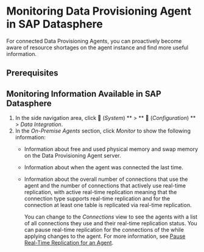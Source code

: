 <!-- loioc33c9374b62b458f84ee23ed1ca69bc8 -->

<link rel="stylesheet" type="text/css" href="css/sap-icons.css"/>

# Monitoring Data Provisioning Agent in SAP Datasphere

For connected Data Provisioning Agents, you can proactively become aware of resource shortages on the agent instance and find more useful information.



<a name="loioc33c9374b62b458f84ee23ed1ca69bc8__section_qpt_gs1_xgc"/>

## Prerequisites



<a name="loioc33c9374b62b458f84ee23ed1ca69bc8__section_ohx_hs1_xgc"/>

## Monitoring Information Available in SAP Datasphere

1.  In the side navigation area, click <span class="FPA-icons-V3"></span> \(*System*\) ** \> ** :wrench: \(*Configuration*\) ** \> *Data Integration*.
2.  In the *On-Premise Agents* section, click *Monitor* to show the following information:
    -   Information about free and used physical memory and swap memory on the Data Provisioning Agent server.

    -   Information about when the agent was connected the last time.

    -   Information about the overall number of connections that use the agent and the number of connections that actively use real-time replication, with active real-time replication meaning that the connection type supports real-time replication and for the connection at least one table is replicated via real-time replication.

        You can change to the *Connections* view to see the agents with a list of all connections they use and their real-time replication status. You can pause real-time replication for the connections of the while applying changes to the agent. For more information, see [Pause Real-Time Replication for an Agent](pause-real-time-replication-for-an-agent-dac31a5.md).



